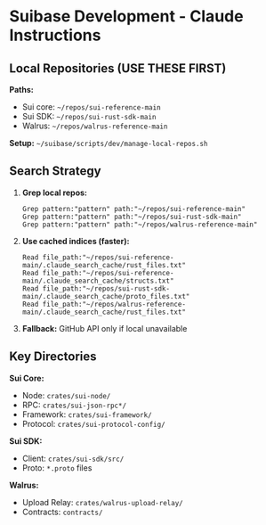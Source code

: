# Suibase Development - Claude Instructions

## Local Repositories (USE THESE FIRST)

**Paths:**
- Sui core: `~/repos/sui-reference-main`
- Sui SDK: `~/repos/sui-rust-sdk-main`
- Walrus: `~/repos/walrus-reference-main`

**Setup:** `~/suibase/scripts/dev/manage-local-repos.sh`

## Search Strategy

1. **Grep local repos:**
   ```
   Grep pattern:"pattern" path:"~/repos/sui-reference-main"
   Grep pattern:"pattern" path:"~/repos/sui-rust-sdk-main"
   Grep pattern:"pattern" path:"~/repos/walrus-reference-main"
   ```

2. **Use cached indices (faster):**
   ```
   Read file_path:"~/repos/sui-reference-main/.claude_search_cache/rust_files.txt"
   Read file_path:"~/repos/sui-reference-main/.claude_search_cache/structs.txt"
   Read file_path:"~/repos/sui-rust-sdk-main/.claude_search_cache/proto_files.txt"
   Read file_path:"~/repos/walrus-reference-main/.claude_search_cache/rust_files.txt"
   ```

3. **Fallback:** GitHub API only if local unavailable

## Key Directories

**Sui Core:**
- Node: `crates/sui-node/`
- RPC: `crates/sui-json-rpc*/`
- Framework: `crates/sui-framework/`
- Protocol: `crates/sui-protocol-config/`

**Sui SDK:**
- Client: `crates/sui-sdk/src/`
- Proto: `*.proto` files

**Walrus:**
- Upload Relay: `crates/walrus-upload-relay/`
- Contracts: `contracts/`
